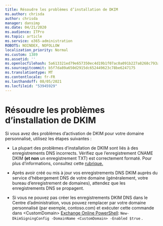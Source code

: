 ```yaml
---
title: Résoudre les problèmes d’installation de DKIM
ms.author: chrisda
author: chrisda
manager: dansimp
ms.date: 04/21/2020
ms.audience: ITPro
ms.topic: article
ms.service: o365-administration
ROBOTS: NOINDEX, NOFOLLOW
localization_priority: Normal
ms.custom: 1389
ms.assetid: ''
ms.openlocfilehash: 5a613321ed79e657350ec4d19b1f07ac0a091b227a8268c793a10edd9990d41f
ms.sourcegitcommit: b5f7da89a650d2915dc652449623c78be6247175
ms.translationtype: MT
ms.contentlocale: fr-FR
ms.lasthandoff: 08/05/2021
ms.locfileid: "53945929"
---
```

# <a name="fix-dkim-setup-issues"></a>Résoudre les problèmes d’installation de DKIM

Si vous avez des problèmes d’activation de DKIM pour votre domaine personnalisé, utilisez les étapes suivantes :

- La plupart des problèmes d’installation de DKIM sont liés à des enregistrements DNS incorrects. Vérifiez que l’enregistrement CNAME DKIM **(et non** un enregistrement TXT) est correctement formaté. Pour plus d’informations, consultez cette [rubrique.](https://docs.microsoft.com/microsoft-365/security/office-365-security/use-dkim-to-validate-outbound-email#steps-you-need-to-do-to-manually-set-up-dkim)

- Après avoir créé ou mis à jour vos enregistrements DNS DKIM auprès du service d’hébergement DNS de votre domaine (généralement, votre bureau d’enregistrement de domaines), attendez que les enregistrements DNS se propagent.

- Si vous ne pouvez pas créer les enregistrements DKIM DNS dans le Centre d’administration, vous pouvez remplacer par votre domaine personnalisé (par exemple, contoso.com) et exécuter cette commande dans \<CustomDomain\> [Exchange Online PowerShell](https://docs.microsoft.com/powershell/exchange/exchange-online/connect-to-exchange-online-powershell/connect-to-exchange-online-powershell): `New-DkimSigningConfig -DomainName <CustomDomain> -Enabled $true` .
